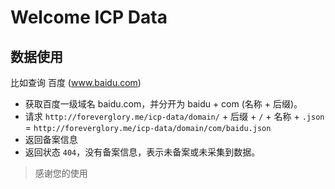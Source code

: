 Welcome ICP Data
====

## 数据使用

比如查询 百度 (www.baidu.com)
- 获取百度一级域名 baidu.com，并分开为 baidu + com (名称 + 后缀)。
- 请求 `http://foreverglory.me/icp-data/domain/` + 后缀 + `/` + 名称 + `.json` = `http://foreverglory.me/icp-data/domain/com/baidu.json`
- 返回备案信息
- 返回状态 `404`，没有备案信息，表示未备案或未采集到数据。


> 感谢您的使用
